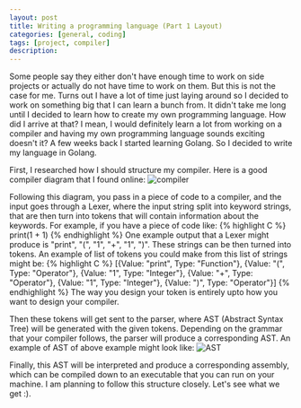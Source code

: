 ```yaml
---
layout: post
title: Writing a programming language (Part 1 Layout)
categories: [general, coding]
tags: [project, compiler]
description: 
---
```

Some people say they either don't have enough time to work on side projects  or actually do not have time to work on them. 
But this is not the case for me. Turns out I have a lot of time just laying around so I decided to work on something big that 
I can learn a bunch from. It didn't take me long until I decided to learn how to create my own programming language. How did I 
arrive at that? I mean, I would definitely learn a lot from working on a compiler and having my own programming language sounds 
exciting doesn't it? A few weeks back I started learning Golang. So I decided to write my language in Golang. 

First, I researched how I should structure my compiler. Here is a good compiler diagram that I found online:
![compiler](https://cdn-images-1.medium.com/max/800/1*ttOYPPL-XJIf4zVZQUBzsQ.jpeg)

Following this diagram, you pass in a piece of code to a compiler, and the input goes through a Lexer, where 
the input string split into keyword strings, that are then turn into tokens that will contain information about the keywords. For example, if you have 
a piece of code like:
{% highlight C %}
print(1 + 1)
{% endhighlight %}
One example output that a Lexer might produce is "print", "(", "1", "+", "1", ")". These strings 
can be then turned into tokens. An example of list of tokens you could make from this list of 
strings might be:
{% highlight C %}
[{Value: "print", Type: "Function"}, {Value: "(", Type: "Operator"}, {Value: "1", Type: "Integer"}, {Value: "+", Type: "Operator"}, {Value: "1", Type: "Integer"}, {Value: ")", Type: "Operator"}]
{% endhighlight %}
The way you design your token is entirely upto how you want to design your compiler.

Then these tokens will get sent to the parser, where AST (Abstract Syntax Tree) will be generated with the given tokens. Depending on 
the grammar that your compiler follows, the parser will produce a corresponding AST. An example of AST of above example might look like: 
![AST](https://i.imgur.com/eG3FJgW.png?1)

Finally, this AST will be interpreted and produce a corresponding assembly, which can be 
compiled down to an executable that you can run on your machine. I am planning to follow this 
structure closely. Let's see what we get :).